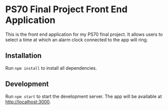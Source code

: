 # PS70 Final Project Front End Application

This is the front end application for my PS70 final project. It allows users to select a time at which an alarm clock connected to the app will ring.

## Installation
Run `npm install` to install all dependencies.

## Development

Run `npm start` to start the development server. The app will be available at [http://localhost:3000](http://localhost:3000).